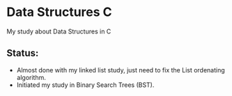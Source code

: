 # Data Structures C
My study about Data Structures in C
## Status:
* Almost done with my linked list study, just need to fix the List ordenating algorithm.
* Initiated my study in Binary Search Trees (BST).

